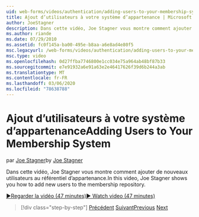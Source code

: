```yaml
---
uid: web-forms/videos/authentication/adding-users-to-your-membership-system
title: Ajout d’utilisateurs à votre système d’appartenance | Microsoft Docs
author: JoeStagner
description: Dans cette vidéo, Joe Stagner vous montre comment ajouter de nouveaux utilisateurs au référentiel d’appartenance.
ms.author: riande
ms.date: 07/29/2010
ms.assetid: fc0f145a-ba00-495e-b8aa-a6e8ad4e80f5
msc.legacyurl: /web-forms/videos/authentication/adding-users-to-your-membership-system
msc.type: video
ms.openlocfilehash: 0d27ffba7746800e1cc034e75a964ab48bf87b33
ms.sourcegitcommit: e7e91932a6e91a63e2e46417626f39d6b244a3ab
ms.translationtype: MT
ms.contentlocale: fr-FR
ms.lasthandoff: 03/06/2020
ms.locfileid: "78638788"
---
```

# <a name="adding-users-to-your-membership-system"></a><span data-ttu-id="0d3c2-103">Ajout d’utilisateurs à votre système d’appartenance</span><span class="sxs-lookup"><span data-stu-id="0d3c2-103">Adding Users to Your Membership System</span></span>

<span data-ttu-id="0d3c2-104">par [Joe Stagner](https://github.com/JoeStagner)</span><span class="sxs-lookup"><span data-stu-id="0d3c2-104">by [Joe Stagner](https://github.com/JoeStagner)</span></span>

<span data-ttu-id="0d3c2-105">Dans cette vidéo, Joe Stagner vous montre comment ajouter de nouveaux utilisateurs au référentiel d’appartenance.</span><span class="sxs-lookup"><span data-stu-id="0d3c2-105">In this video, Joe Stagner shows you how to add new users to the membership repository.</span></span>

[<span data-ttu-id="0d3c2-106">&#9654;Regarder la vidéo (47 minutes)</span><span class="sxs-lookup"><span data-stu-id="0d3c2-106">&#9654; Watch video (47 minutes)</span></span>](https://channel9.msdn.com/Blogs/ASP-NET-Site-Videos/adding-users-to-your-membership-system)

> [!div class="step-by-step"]
> <span data-ttu-id="0d3c2-107">[Précédent](validating-users-with-the-login-control.md)
> [Suivant](logging-users-into-your-membership-system.md)</span><span class="sxs-lookup"><span data-stu-id="0d3c2-107">[Previous](validating-users-with-the-login-control.md)
[Next](logging-users-into-your-membership-system.md)</span></span>
